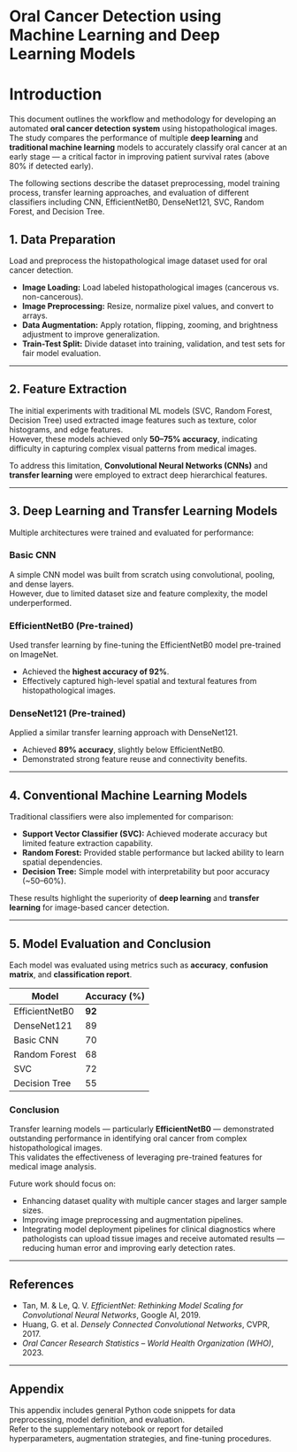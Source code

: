 # Oral Cancer Detection using Machine Learning and Deep Learning Models

# Introduction
This document outlines the workflow and methodology for developing an automated **oral cancer detection system** using histopathological images.  
The study compares the performance of multiple **deep learning** and **traditional machine learning** models to accurately classify oral cancer at an early stage — a critical factor in improving patient survival rates (above 80% if detected early).  

The following sections describe the dataset preprocessing, model training process, transfer learning approaches, and evaluation of different classifiers including CNN, EfficientNetB0, DenseNet121, SVC, Random Forest, and Decision Tree.  


## 1. Data Preparation

Load and preprocess the histopathological image dataset used for oral cancer detection.

- **Image Loading:** Load labeled histopathological images (cancerous vs. non-cancerous).  
- **Image Preprocessing:** Resize, normalize pixel values, and convert to arrays.  
- **Data Augmentation:** Apply rotation, flipping, zooming, and brightness adjustment to improve generalization.  
- **Train-Test Split:** Divide dataset into training, validation, and test sets for fair model evaluation.  

---

## 2. Feature Extraction

The initial experiments with traditional ML models (SVC, Random Forest, Decision Tree) used extracted image features such as texture, color histograms, and edge features.  
However, these models achieved only **50–75% accuracy**, indicating difficulty in capturing complex visual patterns from medical images.

To address this limitation, **Convolutional Neural Networks (CNNs)** and **transfer learning** were employed to extract deep hierarchical features.

---

## 3. Deep Learning and Transfer Learning Models

Multiple architectures were trained and evaluated for performance:

### **Basic CNN**
A simple CNN model was built from scratch using convolutional, pooling, and dense layers.  
However, due to limited dataset size and feature complexity, the model underperformed.

### **EfficientNetB0 (Pre-trained)**
Used transfer learning by fine-tuning the EfficientNetB0 model pre-trained on ImageNet.  
- Achieved the **highest accuracy of 92%**.  
- Effectively captured high-level spatial and textural features from histopathological images.

### **DenseNet121 (Pre-trained)**
Applied a similar transfer learning approach with DenseNet121.  
- Achieved **89% accuracy**, slightly below EfficientNetB0.  
- Demonstrated strong feature reuse and connectivity benefits.

---

## 4. Conventional Machine Learning Models

Traditional classifiers were also implemented for comparison:

- **Support Vector Classifier (SVC):** Achieved moderate accuracy but limited feature extraction capability.  
- **Random Forest:** Provided stable performance but lacked ability to learn spatial dependencies.  
- **Decision Tree:** Simple model with interpretability but poor accuracy (~50–60%).  

These results highlight the superiority of **deep learning** and **transfer learning** for image-based cancer detection.

---

## 5. Model Evaluation and Conclusion

Each model was evaluated using metrics such as **accuracy**, **confusion matrix**, and **classification report**.  

| Model | Accuracy (%) |
|--------|---------------|
| EfficientNetB0 | **92** |
| DenseNet121 | 89 |
| Basic CNN | 70 |
| Random Forest | 68 |
| SVC | 72 |
| Decision Tree | 55 |

### **Conclusion**

Transfer learning models — particularly **EfficientNetB0** — demonstrated outstanding performance in identifying oral cancer from complex histopathological images.  
This validates the effectiveness of leveraging pre-trained features for medical image analysis.

Future work should focus on:
- Enhancing dataset quality with multiple cancer stages and larger sample sizes.  
- Improving image preprocessing and augmentation pipelines.  
- Integrating model deployment pipelines for clinical diagnostics where pathologists can upload tissue images and receive automated results — reducing human error and improving early detection rates.  

---

## References

- Tan, M. & Le, Q. V. *EfficientNet: Rethinking Model Scaling for Convolutional Neural Networks*, Google AI, 2019.  
- Huang, G. et al. *Densely Connected Convolutional Networks*, CVPR, 2017.  
- *Oral Cancer Research Statistics – World Health Organization (WHO)*, 2023.  

---

## Appendix

This appendix includes general Python code snippets for data preprocessing, model definition, and evaluation.  
Refer to the supplementary notebook or report for detailed hyperparameters, augmentation strategies, and fine-tuning procedures.
